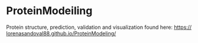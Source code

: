 # ProteinModeiling
Protein structure, prediction, validation and visualization found here: https://lorenasandoval88.github.io/ProteinModeling/
